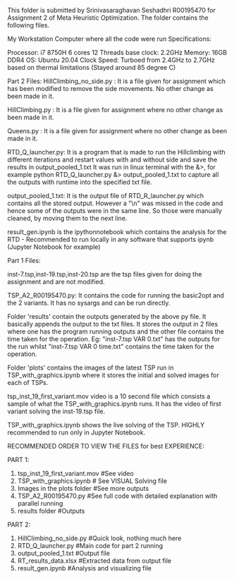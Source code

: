 This folder is submitted by Srinivasaraghavan Seshadhri R00195470 for Assignment 2 of Meta Heuristic Optimization. The folder contains the following files.

My Workstation Computer where all the code were run Specifications:

Processor: i7 8750H 6 cores 12 Threads base clock: 2.2GHz
Memory: 16GB DDR4
OS: Ubuntu 20.04
Clock Speed: Turboed from 2.4GHz to 2.7GHz based on thermal limitations (Stayed around 85 degree C)

Part 2 Files:
HillClimbing_no_side.py :
It is a file given for assignment which has been modified to remove the side movements. No other change as been made in it.

HillClimbing.py :
It is a file given for assignment where no other change as been made in it.

Queens.py :
It is a file given for assignment where no other change as been made in it.

RTD_Q_launcher.py:
It is a program that is made to run the Hillclimbing with different iterations and restart values with and without side and save the results in output_pooled_1.txt
It was run in linux terminal with the &>, for example python RTD_Q_launcher.py &> output_pooled_1.txt to capture all the outputs with runtime into the specified txt file.

output_pooled_1.txt:
It is the output file of RTD_R_launcher.py which contains all the stored output. However a "\n" was missed in the code and hence some of the outputs were in the same line. So those were manually cleaned, by moving them to the next line.

result_gen.ipynb is the ipythonnotebook which contains the analysis for the RTD - Recommended to run locally in any software that supports ipynb (Jupyter Notebook for example)


Part 1 Files:

inst-7.tsp,inst-19.tsp,inst-20.tsp are the tsp files given for doing the assignment and are not modified.

TSP_A2_R00195470.py:
It contains the code for running the basic2opt and the 2 variants. It has no sysargs and can be run directly.

Folder 'results' contain the outputs generated by the above py file. It basically appends the output to the txt files. 
It stores the output in 2 files where one has the program running outputs and the other file contains the time taken for the operation.
Eg: "inst-7.tsp VAR 0.txt" has the outputs for the run whilst "inst-7.tsp VAR 0 time.txt" contains the time taken for the operation.


Folder 'plots' contains the images of the latest TSP run in TSP_with_graphics.ipynb where it stores the initial and solved images for each of TSPs.

tsp_inst_19_first_variant.mov video is a 10 second file which consists a sample of what the TSP_with_graphics.ipynb runs. It has the video of first variant solving the inst-19.tsp file.

TSP_with_graphics.ipynb shows the live solving of the TSP. HIGHLY recommended to run only in Jupyter Notebook.



RECOMMENDED ORDER TO VIEW THE FILES for best EXPERIENCE:

PART 1:
1) tsp_inst_19_first_variant.mov #See video
2) TSP_with_graphics.ipynb # See VISUAL Solving file
3) Images in the plots folder #See more outputs
4) TSP_A2_R00195470.py #See full code with detailed explanation with parallel running
5) results folder #Outputs

PART 2:
1) HillClimbing_no_side.py #Quick look, nothing much here
2) RTD_Q_launcher.py #Main code for part 2 running
3) output_pooled_1.txt #Output file
4) RT_results_data.xlsx #Extracted data from output file
5) result_gen.ipynb #Analysis and visualizing file